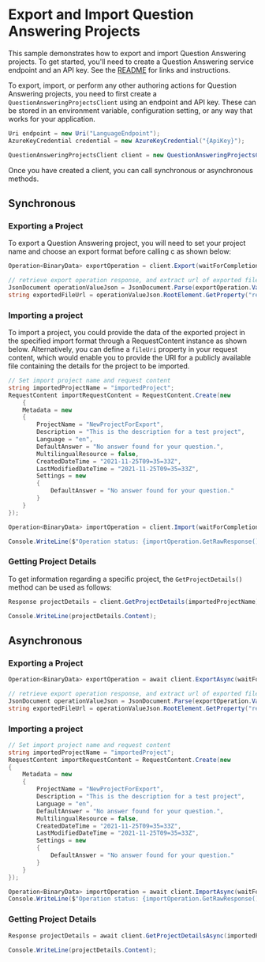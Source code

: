 # Export and Import Question Answering Projects

This sample demonstrates how to export and import Question Answering projects. To get started, you'll need to create a Question Answering service endpoint and an API key. See the [README](https://github.com/Azure/azure-sdk-for-net/blob/main/sdk/cognitivelanguage/Azure.AI.Language.QuestionAnswering/README.md) for links and instructions.

To export, import, or perform any other authoring actions for Question Answering projects, you need to first create a `QuestionAnsweringProjectsClient` using an endpoint and API key. These can be stored in an environment variable, configuration setting, or any way that works for your application.

```C# Snippet:QuestionAnsweringProjectsClient_Create
Uri endpoint = new Uri("LanguageEndpoint");
AzureKeyCredential credential = new AzureKeyCredential("{ApiKey}");

QuestionAnsweringProjectsClient client = new QuestionAnsweringProjectsClient(endpoint, credential);
```

Once you have created a client, you can call synchronous or asynchronous methods.

## Synchronous

### Exporting a Project

To export a Question Answering project, you will need to set your project name and choose an export format before calling c as shown below:

```C# Snippet:QuestionAnsweringProjectsClient_ExportProject
Operation<BinaryData> exportOperation = client.Export(waitForCompletion: true, exportedProjectName, format: "json");

// retrieve export operation response, and extract url of exported file
JsonDocument operationValueJson = JsonDocument.Parse(exportOperation.Value);
string exportedFileUrl = operationValueJson.RootElement.GetProperty("resultUrl").ToString();
```

### Importing a project

To import a project, you could provide the data of the exported project in the specified import format through a RequestContent instance as shown below. Alternatively, you can define a `fileUri` property in your request content, which would enable you to provide the URI for a publicly available file containing the details for the project to be imported.

```C# Snippet:QuestionAnsweringProjectsClient_ImportProject
// Set import project name and request content
string importedProjectName = "importedProject";
RequestContent importRequestContent = RequestContent.Create(new
    {
    Metadata = new
    {
        ProjectName = "NewProjectForExport",
        Description = "This is the description for a test project",
        Language = "en",
        DefaultAnswer = "No answer found for your question.",
        MultilingualResource = false,
        CreatedDateTime = "2021-11-25T09=35=33Z",
        LastModifiedDateTime = "2021-11-25T09=35=33Z",
        Settings = new
        {
            DefaultAnswer = "No answer found for your question."
        }
    }
});

Operation<BinaryData> importOperation = client.Import(waitForCompletion: true, importedProjectName, importRequestContent, format: "json");

Console.WriteLine($"Operation status: {importOperation.GetRawResponse().Status}");
```

### Getting Project Details

To get information regarding a specific project, the `GetProjectDetails()` method can be used as follows:

```C# Snippet:QuestionAnsweringProjectsClient_GetProjectDetails
Response projectDetails = client.GetProjectDetails(importedProjectName);

Console.WriteLine(projectDetails.Content);
```

## Asynchronous

### Exporting a Project

```C# Snippet:QuestionAnsweringProjectsClient_ExportProjectAsync
Operation<BinaryData> exportOperation = await client.ExportAsync(waitForCompletion: true, exportedProjectName, format : "json");

// retrieve export operation response, and extract url of exported file
JsonDocument operationValueJson = JsonDocument.Parse(exportOperation.Value);
string exportedFileUrl = operationValueJson.RootElement.GetProperty("resultUrl").ToString();
```

### Importing a project

```C# Snippet:QuestionAnsweringProjectsClient_ImportProjectAsync
// Set import project name and request content
string importedProjectName = "importedProject";
RequestContent importRequestContent = RequestContent.Create(new
{
    Metadata = new
    {
        ProjectName = "NewProjectForExport",
        Description = "This is the description for a test project",
        Language = "en",
        DefaultAnswer = "No answer found for your question.",
        MultilingualResource = false,
        CreatedDateTime = "2021-11-25T09=35=33Z",
        LastModifiedDateTime = "2021-11-25T09=35=33Z",
        Settings = new
        {
            DefaultAnswer = "No answer found for your question."
        }
    }
});

Operation<BinaryData> importOperation = await client.ImportAsync(waitForCompletion: true, importedProjectName, importRequestContent, format: "json");
Console.WriteLine($"Operation status: {importOperation.GetRawResponse().Status}");
```

### Getting Project Details

```C# Snippet:QuestionAnsweringProjectsClient_GetProjectDetailsAsync
Response projectDetails = await client.GetProjectDetailsAsync(importedProjectName);

Console.WriteLine(projectDetails.Content);
```
